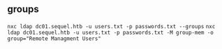## groups
`nxc ldap dc01.sequel.htb -u users.txt -p passwords.txt --groups`
`nxc ldap dc01.sequel.htb -u users.txt -p passwords.txt -M group-mem -o group="Remote Managment Users"`